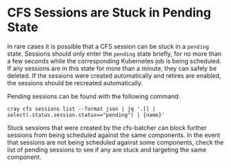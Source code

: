 # CFS Sessions are Stuck in Pending State
In rare cases it is possible that a CFS session can be stuck in a `pending` state.  Sessions should only enter the `pending` state briefly, for no more than a few seconds while the corresponding Kubernetes job is being scheduled.  If any sessions are in this state for more than a minute, they can safely be deleted.  If the sessions were created automatically and retires are enabled, the sessions should be recreated automatically.

Pending sessions can be found with the following command:
```
cray cfs sessions list --format json | jq '.[] | select(.status.session.status=="pending") | {name}'
```

Stuck sessions that were created by the cfs-batcher can block further sessions from being scheduled against the same components.  In the event that sessions are not being scheduled against some components, check the list of pending sessions to see if any are stuck and targeting the same component.  
